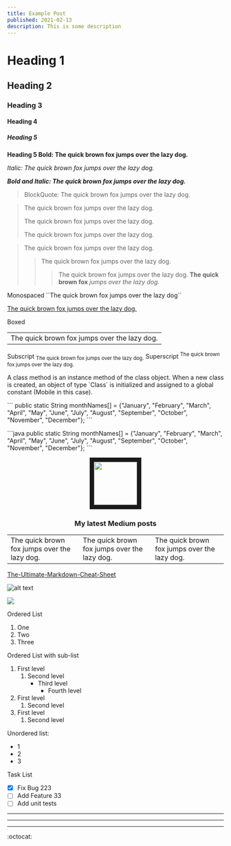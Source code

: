 ```yaml
---
title: Example Post
published: 2021-02-13
description: This is some description
---
```

# Heading 1
## Heading 2
### Heading 3
#### Heading 4
##### Heading 5

**Heading 5 Bold: The quick brown fox jumps over the lazy dog.**

*Italic: The quick brown fox jumps over the lazy dog.*

**_Bold and Italic: The quick brown fox jumps over the lazy dog._**

> BlockQuote: The quick brown fox jumps over the lazy dog.

> The quick brown fox jumps over the lazy dog.
> 
> The quick brown fox jumps over the lazy dog.
> 
> The quick brown fox jumps over the lazy dog.

> The quick brown fox jumps over the lazy dog.
>> The quick brown fox jumps over the lazy dog.
>>> The quick brown fox jumps over the lazy dog.
> **The quick brown fox** *jumps over the lazy dog.*

Monospaced
\`\`The quick brown fox jumps over the lazy dog\`\`

<ins>The quick brown fox jumps over the lazy dog.</ins>

Boxed
<table><tr><td>The quick brown fox jumps over the lazy dog.</td></tr></table>

Subscript <sub>The quick brown fox jumps over the lazy dog.</sub>
Superscript <sup>The quick brown fox jumps over the lazy dog.</sup>

A class method is an instance method of the class object. When a new class is created, an object of type \`Class\` is initialized and assigned to a global constant (Mobile in this case).

\`\`\`
public static String monthNames[] = {"January", "February", "March", "April", "May", "June", "July", "August", "September", "October", "November", "December"};
\`\`\`

\`\`\`java
public static String monthNames[] = {"January", "February", "March", "April", "May", "June", "July", "August", "September", "October", "November", "December"};
\`\`\`

<p align="center">
<img src="https://images.unsplash.com/photo-1415604934674-561df9abf539?ixlib=rb-1.2.1&ixid=eyJhcHBfaWQiOjEyMDd9&auto=format&fit=crop&w=2772&q=80" width="100" height="100" border="10"/>
</p>

<h3 align="center"> My latest Medium posts </h3>

<table>
<tr>
<td width="33%">
The quick brown fox jumps over the lazy dog.
</td>
<td width="33%">
The quick brown fox jumps over the lazy dog.
</td>
<td width="33%">
The quick brown fox jumps over the lazy dog.
</td>
</tr>
</table>

[The-Ultimate-Markdown-Cheat-Sheet](https://github.com/lifeparticle/Markdown-Cheatsheet)

![alt text](https://images.unsplash.com/photo-1415604934674-561df9abf539?ixlib=rb-1.2.1&ixid=eyJhcHBfaWQiOjEyMDd9&auto=format&fit=crop&w=100&q=80)

<img src="https://media.giphy.com/media/qLHzYjlA2FW8g/giphy.gif" />

Ordered List
1. One
2. Two
3. Three

Ordered List with sub-list
1. First level
    1. Second level
        - Third level
            - Fourth level
2. First level
    1. Second level
3. First level
    1. Second level


Unordered list:
* 1
* 2
* 3

Task List
- [x] Fix Bug 223
- [ ] Add Feature 33
- [ ] Add unit tests

---
***
___

:octocat:
